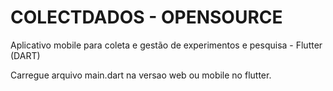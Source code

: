 # COLECTDADOS - OPENSOURCE
Aplicativo mobile para coleta e gestão de experimentos e pesquisa - Flutter (DART)

Carregue arquivo main.dart na versao web ou mobile no flutter.
